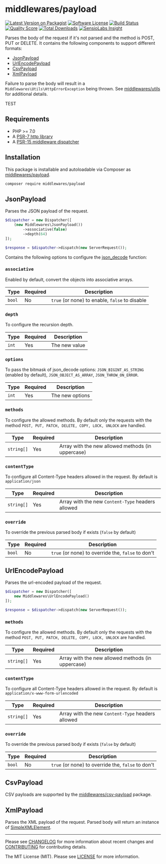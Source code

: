 # middlewares/payload

[![Latest Version on Packagist][ico-version]][link-packagist]
[![Software License][ico-license]](LICENSE)
[![Build Status][ico-travis]][link-travis]
[![Quality Score][ico-scrutinizer]][link-scrutinizer]
[![Total Downloads][ico-downloads]][link-downloads]
[![SensioLabs Insight][ico-sensiolabs]][link-sensiolabs]

Parses the body of the request if it's not parsed and the method is POST, PUT or DELETE. It contains the following components to support different formats:

* [JsonPayload](#jsonpayload)
* [UrlEncodePayload](#urlencodepayload)
* [CsvPayload](#csvpayload)
* [XmlPayload](#xmlpayload)

Failure to parse the body will result in a `Middlewares\Utils\HttpErrorException` being thrown. See [middlewares/utils](https://github.com/middlewares/utils#httperrorexception) for additional details.

<span style=“color:red;”> TEST </span>

## Requirements

* PHP >= 7.0
* A [PSR-7 http library](https://github.com/middlewares/awesome-psr15-middlewares#psr-7-implementations)
* A [PSR-15 middleware dispatcher](https://github.com/middlewares/awesome-psr15-middlewares#dispatcher)

## Installation

This package is installable and autoloadable via Composer as [middlewares/payload](https://packagist.org/packages/middlewares/payload).

```sh
composer require middlewares/payload
```

## JsonPayload

Parses the JSON payload of the request.

```php
$dispatcher = new Dispatcher([
    (new Middlewares\JsonPayload())
        ->associative(false)
        ->depth(64)
]);

$response = $dispatcher->dispatch(new ServerRequest());
```

Contains the following options to configure the [json_decode](http://php.net/manual/en/function.json-decode.php) function:

### `associative`

Enabled by default, convert the objects into associative arrays.

Type | Required | Description
-----|----------|------------
`bool` | No | `true` (or none) to enable, `false` to disable

### `depth`

To configure the recursion depth.

Type | Required | Description
-----|----------|------------
`int` | Yes | The new value

### `options`

To pass the bitmask of json_decode options: `JSON_BIGINT_AS_STRING` (enabled by default), `JSON_OBJECT_AS_ARRAY`, `JSON_THROW_ON_ERROR`.

Type | Required | Description
-----|----------|------------
`int` | Yes | The new options

### `methods`

To configure the allowed methods. By default only the requests with the method `POST, PUT, PATCH, DELETE, COPY, LOCK, UNLOCK` are handled.

Type | Required | Description
-----|----------|------------
`string[]` | Yes | Array with the new allowed methods (in uppercase)

### `contentType`

To configure all Content-Type headers allowed in the request. By default is `application/json`

Type | Required | Description
-----|----------|------------
`string[]` | Yes | Array with the new `Content-Type` headers allowed

### `override`

To override the previous parsed body if exists (`false` by default)

Type | Required | Description
-----|----------|------------
`bool` | No | `true` (or none) to override the, `false` to don't

## UrlEncodePayload

Parses the url-encoded payload of the request.

```php
$dispatcher = new Dispatcher([
    new Middlewares\UrlEncodePayload()
]);

$response = $dispatcher->dispatch(new ServerRequest());
```

### `methods`

To configure the allowed methods. By default only the requests with the method `POST, PUT, PATCH, DELETE, COPY, LOCK, UNLOCK` are handled.

Type | Required | Description
-----|----------|------------
`string[]` | Yes | Array with the new allowed methods (in uppercase)

### `contentType`

To configure all Content-Type headers allowed in the request. By default is `application/x-www-form-urlencoded`

Type | Required | Description
-----|----------|------------
`string[]` | Yes | Array with the new `Content-Type` headers allowed

### `override`

To override the previous parsed body if exists (`false` by default)

Type | Required | Description
-----|----------|------------
`bool` | No | `true` (or none) to override the, `false` to don't


## CsvPayload

CSV payloads are supported by the [middlewares/csv-payload](https://packagist.org/packages/middlewares/csv-payload) package.


## XmlPayload

Parses the XML payload of the request. Parsed body will return an instance of [SimpleXMLElement](https://www.php.net/manual/en/class.simplexmlelement.php).

---

Please see [CHANGELOG](CHANGELOG.md) for more information about recent changes and [CONTRIBUTING](CONTRIBUTING.md) for contributing details.

The MIT License (MIT). Please see [LICENSE](LICENSE) for more information.

[ico-version]: https://img.shields.io/packagist/v/middlewares/payload.svg?style=flat-square
[ico-license]: https://img.shields.io/badge/license-MIT-brightgreen.svg?style=flat-square
[ico-travis]: https://img.shields.io/travis/middlewares/payload/master.svg?style=flat-square
[ico-scrutinizer]: https://img.shields.io/scrutinizer/g/middlewares/payload.svg?style=flat-square
[ico-downloads]: https://img.shields.io/packagist/dt/middlewares/payload.svg?style=flat-square
[ico-sensiolabs]: https://img.shields.io/sensiolabs/i/7200be66-ac83-455c-bc85-c40eb569b94c.svg?style=flat-square

[link-packagist]: https://packagist.org/packages/middlewares/payload
[link-travis]: https://travis-ci.org/middlewares/payload
[link-scrutinizer]: https://scrutinizer-ci.com/g/middlewares/payload
[link-downloads]: https://packagist.org/packages/middlewares/payload
[link-sensiolabs]: https://insight.sensiolabs.com/projects/7200be66-ac83-455c-bc85-c40eb569b94c
